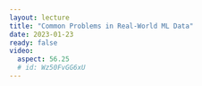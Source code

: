 ```yaml
---
layout: lecture
title: "Common Problems in Real-World ML Data"
date: 2023-01-23
ready: false
video:
  aspect: 56.25
  # id: Wz50FvGG6xU
---
```

